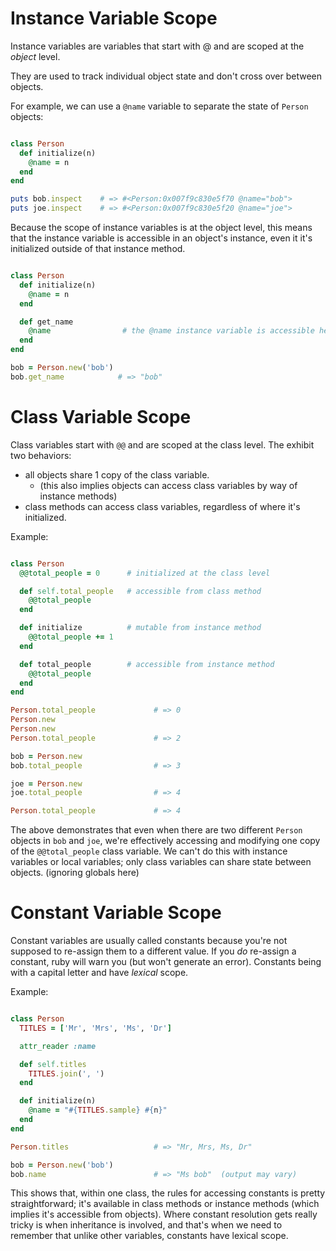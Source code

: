 # Instance Variable Scope

Instance variables are variables that start with @ and are scoped at the *object* level.

They are used to track individual object state and don't cross over between objects.

For example, we can use a `@name` variable to separate the state of `Person` objects:

```ruby

class Person
  def initialize(n)
    @name = n
  end
end

puts bob.inspect    # => #<Person:0x007f9c830e5f70 @name="bob">
puts joe.inspect    # => #<Person:0x007f9c830e5f20 @name="joe">

```

Because the scope of instance variables is at the object level, this means that the instance variable is accessible in an object's instance, even it it's initialized outside of that instance method.

```ruby

class Person
  def initialize(n)
    @name = n
  end

  def get_name
    @name                # the @name instance variable is accessible here
  end
end

bob = Person.new('bob')
bob.get_name            # => "bob"

```

# Class Variable Scope 

Class variables start with `@@` and are scoped at the class level. The exhibit two behaviors:
- all objects share 1 copy of the class variable.
  - (this also implies objects can access class variables by way of instance methods)
- class methods can access class variables, regardless of where it's initialized.

Example:

```ruby

class Person
  @@total_people = 0      # initialized at the class level

  def self.total_people   # accessible from class method
    @@total_people
  end

  def initialize          # mutable from instance method
    @@total_people += 1
  end

  def total_people        # accessible from instance method
    @@total_people
  end
end

Person.total_people             # => 0
Person.new
Person.new
Person.total_people             # => 2

bob = Person.new
bob.total_people                # => 3

joe = Person.new
joe.total_people                # => 4

Person.total_people             # => 4


```

The above demonstrates that even when there are two different `Person` objects in `bob` and `joe`, we're effectively accessing and modifying one copy of the `@@total_people` class variable. We can't do this with instance variables or local variables; only class variables can share state between objects. (ignoring globals here)

# Constant Variable Scope

Constant variables are usually called constants because you're not supposed to re-assign them to a different value. If you *do* re-assign a constant, ruby will warn you (but won't generate an error). Constants being with a capital letter and have *lexical* scope.

Example:

```ruby

class Person
  TITLES = ['Mr', 'Mrs', 'Ms', 'Dr']

  attr_reader :name

  def self.titles
    TITLES.join(', ')
  end

  def initialize(n)
    @name = "#{TITLES.sample} #{n}"
  end
end

Person.titles                   # => "Mr, Mrs, Ms, Dr"

bob = Person.new('bob')
bob.name                        # => "Ms bob"  (output may vary)

```

This shows that, within one class, the rules for accessing constants is pretty straightforward; it's available in class methods or instance methods (which implies it's accessible from objects). Where constant resolution gets really tricky is when inheritance is involved, and that's when we need to remember that unlike other variables, constants have lexical scope.